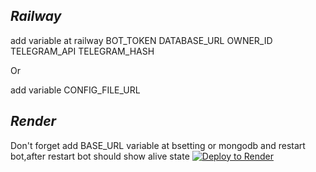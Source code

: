 ## ***Railway***

add variable at railway
BOT_TOKEN
DATABASE_URL
OWNER_ID
TELEGRAM_API
TELEGRAM_HASH

Or

add variable CONFIG_FILE_URL

## ***Render***
Don't forget add BASE_URL variable at bsetting or mongodb and restart bot,after restart bot should show alive state
[![Deploy to Render](https://render.com/images/deploy-to-render-button.svg)](https://render.com/deploy)
